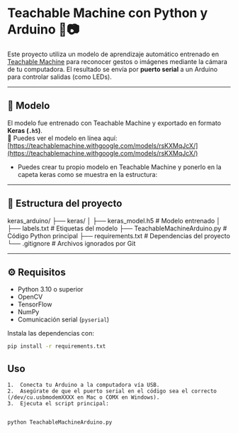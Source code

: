 # Teachable Machine con Python y Arduino 🤖📷

Este proyecto utiliza un modelo de aprendizaje automático entrenado en [Teachable Machine](https://teachablemachine.withgoogle.com/) para reconocer gestos o imágenes mediante la cámara de tu computadora. El resultado se envía por **puerto serial** a un Arduino para controlar salidas (como LEDs).

---

## 🧠 Modelo

El modelo fue entrenado con Teachable Machine y exportado en formato **Keras (`.h5`)**.  
🔗 Puedes ver el modelo en línea aquí:  
[https://teachablemachine.withgoogle.com/models/rsKXMqJcX/](https://teachablemachine.withgoogle.com/models/rsKXMqJcX/)

- Puedes crear tu propio modelo en Teachable Machine y ponerlo en la capeta keras como se muestra en la estructura:
---

## 📁 Estructura del proyecto



keras_arduino/
├── keras/
│   ├── keras_model.h5      # Modelo entrenado
│   ├── labels.txt          # Etiquetas del modelo
├── TeachableMachineArduino.py  # Código Python principal
├── requirements.txt        # Dependencias del proyecto
└── .gitignore              # Archivos ignorados por Git

---

## ⚙️ Requisitos

- Python 3.10 o superior
- OpenCV
- TensorFlow
- NumPy
- Comunicación serial (`pyserial`)


Instala las dependencias con:

```bash
pip install -r requirements.txt
```

## Uso
	1.	Conecta tu Arduino a la computadora vía USB.
	2.	Asegúrate de que el puerto serial en el código sea el correcto (/dev/cu.usbmodemXXXX en Mac o COMX en Windows).
	3.	Ejecuta el script principal:

```bash

python TeachableMachineArduino.py
```
